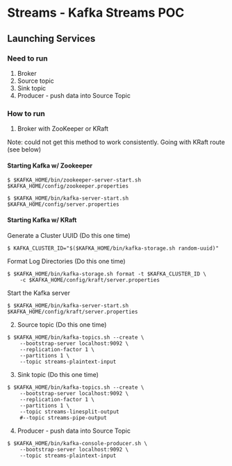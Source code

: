 # Streams - Kafka Streams POC

## Launching Services

### Need to run
1. Broker
2. Source topic
3. Sink topic
4. Producer - push data into Source Topic

### How to run
1. Broker with ZooKeeper or KRaft

Note: could not get this method to work consistently. Going with KRaft route (see below)

#### Starting Kafka w/ Zookeeper
```
$ $KAFKA_HOME/bin/zookeeper-server-start.sh $KAFKA_HOME/config/zookeeper.properties

$ $KAFKA_HOME/bin/kafka-server-start.sh $KAFKA_HOME/config/server.properties
```
#### Starting Kafka w/ KRaft
Generate a Cluster UUID (Do this one time)
```
$ KAFKA_CLUSTER_ID="$($KAFKA_HOME/bin/kafka-storage.sh random-uuid)"
```
Format Log Directories (Do this one time)
```
$ $KAFKA_HOME/bin/kafka-storage.sh format -t $KAFKA_CLUSTER_ID \
    -c $KAFKA_HOME/config/kraft/server.properties
```
Start the Kafka server
```
$ $KAFKA_HOME/bin/kafka-server-start.sh $KAFKA_HOME/config/kraft/server.properties
```

2. Source topic (Do this one time)
```
$ $KAFKA_HOME/bin/kafka-topics.sh --create \
    --bootstrap-server localhost:9092 \
    --replication-factor 1 \
    --partitions 1 \
    --topic streams-plaintext-input
```

3. Sink topic (Do this one time)
```
$ $KAFKA_HOME/bin/kafka-topics.sh --create \
    --bootstrap-server localhost:9092 \
    --replication-factor 1 \
    --partitions 1 \
    --topic streams-linesplit-output
    #--topic streams-pipe-output
```

4. Producer - push data into Source Topic
```
$ $KAFKA_HOME/bin/kafka-console-producer.sh \
    --bootstrap-server localhost:9092 \
    --topic streams-plaintext-input
```
